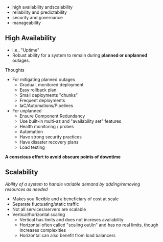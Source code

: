 - high availability andscalability
- reliability and predictability
- security and governance
- manageability

## High Availability

- i.e., "Uptime"
- Robust ability for a system to remain during **planned or unplanned** outages.

Thoughts
- For mitigating planned outages
	- Gradual, monitored deployment
	- Easy rollback plan
	- Small deployments "chunks"
	- Frequent deployments
	- IaC/Automations/Pipelines
- For unplanned
	- Ensure Component Redundancy
	- Use built-in multi-az and "availability set" features
	- Health monitoring / probes
	- Automation
	- Have strong security practices
	- Have disaster recovery plans
	- Load testing

**A conscious effort to avoid obscure points of downtime**


## Scalability

*Ability of a system to handle variable demand by adding/removing resources as needed*

- Makes you flexible and a beneficiary of cost at scale
- Separate fluctuating/static traffic
- Not all services/servers are scalable
- Vertical/horizontal scaling
	- Vertical has limits and does not increses availability
	- Horizontal often called "scaling out/in" and has no real limits, though increases complexities
	- Horizontal can also benefit from load balancers
